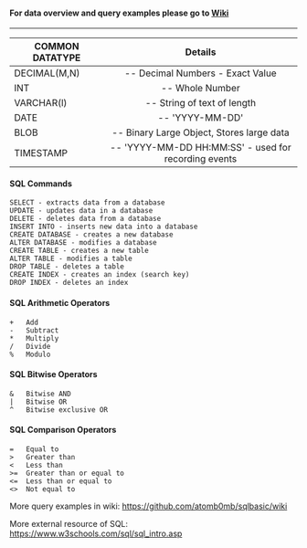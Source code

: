 #### For data overview and query examples please go to [Wiki](https://github.com/atomb0mb/sqlbasic/wiki)

---

| COMMON DATATYPE        | Details          |
| ------------- |:-------------:| 
| DECIMAL(M,N)        | -- Decimal Numbers - Exact Value |
| INT          | -- Whole Number      |
| VARCHAR(l)   |-- String of text of length     |
| DATE          | -- 'YYYY-MM-DD' |
| BLOB        | -- Binary Large Object, Stores large data     |
| TIMESTAMP      |-- 'YYYY-MM-DD HH:MM:SS' - used for recording events   |


#### SQL Commands
```
SELECT - extracts data from a database
UPDATE - updates data in a database
DELETE - deletes data from a database
INSERT INTO - inserts new data into a database
CREATE DATABASE - creates a new database
ALTER DATABASE - modifies a database
CREATE TABLE - creates a new table
ALTER TABLE - modifies a table
DROP TABLE - deletes a table
CREATE INDEX - creates an index (search key)
DROP INDEX - deletes an index
````
#### SQL Arithmetic Operators
```
+	Add	
-	Subtract	
*	Multiply	
/	Divide	
%	Modulo
```
#### SQL Bitwise Operators
```
&	Bitwise AND
|	Bitwise OR
^	Bitwise exclusive OR
```
#### SQL Comparison Operators
```
=	Equal to	
>	Greater than	
<	Less than	
>=	Greater than or equal to	
<=	Less than or equal to	
<>	Not equal to	
```

More query examples in wiki: https://github.com/atomb0mb/sqlbasic/wiki

More external resource of SQL: https://www.w3schools.com/sql/sql_intro.asp
